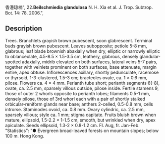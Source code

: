 香港琼楠",
22.**Beilschmiedia glandulosa** N. H. Xia et al. J. Trop. Subtrop. Bot. 14: 78. 2006.",

## Description
Trees. Branchlets grayish brown pubescent, soon glabrescent. Terminal buds grayish brown pubescent. Leaves subopposite; petiole 5-8 mm, glabrous; leaf blade brownish abaxially when dry, elliptic or narrowly elliptic to oblanceolate, 4.5-8.5 × 1.5-3.5 cm, leathery, glabrous, densely glandular-spotted adaxially, midrib elevated on both surfaces, lateral veins 5-7 pairs, together with veinlets prominent on both surfaces, base attenuate, margin entire, apex obtuse. Inflorescences axillary, shortly pedunculate, racemose or thyrsoid, 1-3-clustered, 1.5-3 cm; bracteoles ovate, ca. 1 × 0.6 mm, pilose. Flowers ca. 4 × 4 mm. Perianth tube short; perianth segments 6(-8), ovate, ca. 2.5 mm, sparsely villous outside, pilose inside. Fertile stamens 9, those of outer 2 whorls opposite to perianth lobes; filaments 0.5-1 mm, densely pilose, those of 3rd whorl each with a pair of shortly stalked orbicular-reniform glands near base; anthers 2-celled, 0.5-0.8 mm, cells introrse. Staminodes ovoid, ca. 0.8 mm. Ovary cylindric, ca. 2.5 mm, sparsely villous; style ca. 1 mm; stigma capitate. Fruits bluish brown when mature, ellipsoid, 1.5-2.2 × 1-1.5 cm, smooth, but wrinkled when dry, apex apiculate. Seeds ellipsoid, 1.3-2 × 0.8-1.2 cm. Fl. Aug, fr. Jan-Feb.
  "Statistics": "● Evergreen broad-leaved forests on mountain slopes; below 100 m. Hong Kong.
